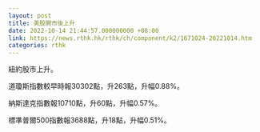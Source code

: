 ```yaml
---
layout: post
title: 美股開市後上升
date: 2022-10-14 21:44:57.000000000 +08:00
link: https://news.rthk.hk/rthk/ch/component/k2/1671024-20221014.htm
categories: rthk
---
```


紐約股市上升。

道瓊斯指數較早時報30302點，升263點，升幅0.88%。

納斯達克指數報10710點，升60點，升幅0.57%。

標準普爾500指數報3688點，升18點，升幅0.51%。
